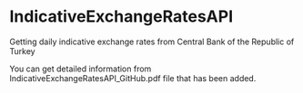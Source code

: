 # IndicativeExchangeRatesAPI
Getting daily indicative exchange rates from Central Bank of the Republic of Turkey

You can get detailed information from IndicativeExchangeRatesAPI_GitHub.pdf file that has been added.
